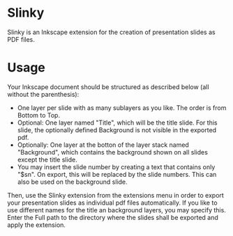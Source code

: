 # Slinky
Slinky is an Inkscape extension for the creation of presentation slides as PDF files.


# Usage
Your Inkscape document should be structured as described below (all without the parenthesis):
* One layer per slide with as many sublayers as you like. The order is from Bottom to Top.
* Optional: One layer named "Title", which will be the title slide. For this slide, the optionally defined Background is not visible in the exported pdf.
* Optionally: One layer at the botton of the layer stack named "Background", which contains the background shown on all slides except the title slide.
* You may insert the slide number by creating a text that contains only "$sn". On export, this will be replaced by the slide numbers.
    This can also be used on the background slide.
    
Then, use the Slinky extension from the extensions menu in order to export your presentation slides as individual pdf files automatically. If you like to use different names for the title an background layers, you may specify this. 
Enter the Full path to the directory where the slides shall be exported and apply the extension.
